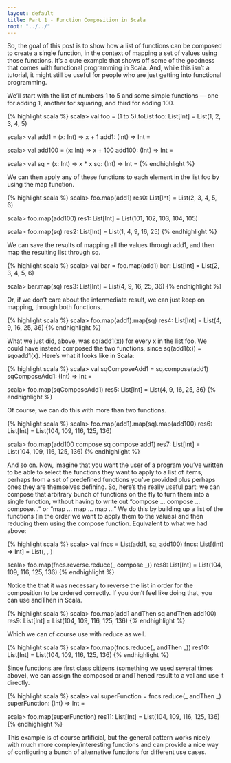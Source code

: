 ```yaml
---
layout: default
title: Part 1 - Function Composition in Scala
root: "../../"
---
```


So, the goal of this post is to show how a list of functions can be composed to create a single function, in the context of mapping a set of values using those functions. It’s a cute example that shows off some of the goodness that comes with functional programming in Scala. And, while this isn’t a tutorial, it might still be useful for people who are just getting into functional programming.

We’ll start with the list of numbers 1 to 5 and some simple functions — one for adding 1, another for squaring, and third for adding 100.

{% highlight scala %}
scala> val foo = (1 to 5).toList
foo: List[Int] = List(1, 2, 3, 4, 5)
 
scala> val add1 = (x: Int) => x + 1
add1: (Int) => Int = <function1>
 
scala> val add100 = (x: Int) => x + 100
add100: (Int) => Int = <function1>
 
scala> val sq = (x: Int) => x * x
sq: (Int) => Int = <function1>
{% endhighlight %}

We can then apply any of these functions to each element in the list foo by using the map function.

{% highlight scala %}
scala> foo.map(add1)
res0: List[Int] = List(2, 3, 4, 5, 6)
 
scala> foo.map(add100)
res1: List[Int] = List(101, 102, 103, 104, 105)
 
scala> foo.map(sq)
res2: List[Int] = List(1, 4, 9, 16, 25)
{% endhighlight %}

We can save the results of mapping all the values through add1, and then map the resulting list through sq.

{% highlight scala %}
scala> val bar = foo.map(add1)
bar: List[Int] = List(2, 3, 4, 5, 6)
 
scala> bar.map(sq)
res3: List[Int] = List(4, 9, 16, 25, 36)
{% endhighlight %}

Or, if we don’t care about the intermediate result, we can just keep on mapping, through both functions.

{% highlight scala %}
scala> foo.map(add1).map(sq)
res4: List[Int] = List(4, 9, 16, 25, 36)
{% endhighlight %}

What we just did, above, was sq(add1(x)) for every x in the list foo. We could have instead composed the two functions, since sq(add1(x)) = sqοadd1(x). Here’s what it looks like in Scala:

{% highlight scala %}
scala> val sqComposeAdd1 = sq.compose(add1)
sqComposeAdd1: (Int) => Int = <function1>
 
scala> foo.map(sqComposeAdd1)
res5: List[Int] = List(4, 9, 16, 25, 36)
{% endhighlight %}

Of course, we can do this with more than two functions.

{% highlight scala %}
scala> foo.map(add1).map(sq).map(add100)
res6: List[Int] = List(104, 109, 116, 125, 136)
 
scala> foo.map(add100 compose sq compose add1)
res7: List[Int] = List(104, 109, 116, 125, 136)
{% endhighlight %}

And so on. Now, imagine that you want the user of a program you’ve written to be able to select the functions they want to apply to a list of items, perhaps from a set of predefined functions you’ve provided plus perhaps ones they are themselves defining. So, here’s the really useful part: we can compose that arbitrary bunch of functions on the fly to turn them into a single function, without having to write out “compose … compose … compose…” or “map … map … map …” We do this by building up a list of the functions (in the order we want to apply them to the values) and then reducing them using the compose function. Equivalent to what we had above:

{% highlight scala %}
scala> val fncs = List(add1, sq, add100)
fncs: List[(Int) => Int] = List(<function1>, <function1>, <function1>)
 
scala> foo.map(fncs.reverse.reduce(_ compose _))
res8: List[Int] = List(104, 109, 116, 125, 136)
{% endhighlight %}

Notice the that it was necessary to reverse the list in order for the composition to be ordered correctly. If you don’t feel like doing that, you can use andThen in Scala.

{% highlight scala %}
scala> foo.map(add1 andThen sq andThen add100)
res9: List[Int] = List(104, 109, 116, 125, 136)
{% endhighlight %}

Which we can of course use with reduce as well.

{% highlight scala %}
scala> foo.map(fncs.reduce(_ andThen _))
res10: List[Int] = List(104, 109, 116, 125, 136)
{% endhighlight %}

Since functions are first class citizens (something we used several times above), we can assign the composed or andThened result to a val and use it directly.

{% highlight scala %}
scala> val superFunction = fncs.reduce(_ andThen _)
superFunction: (Int) => Int = <function1>

scala> foo.map(superFunction)
res11: List[Int] = List(104, 109, 116, 125, 136)
{% endhighlight %}

This example is of course artificial, but the general pattern works nicely with much more complex/interesting functions and can provide a nice way of configuring a bunch of alternative functions for different use cases.
